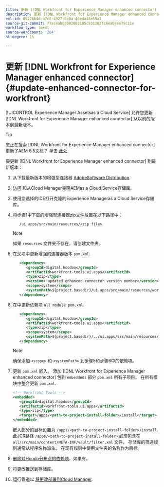 ```yaml
---
title: 更新 [!DNL Workfront for Experience Manager enhanced connector]
description: 更新 [!DNL Workfront for Experience Manager enhanced connector]
exl-id: 09276b4d-a7c8-4927-8c0a-40eda48e55a7
source-git-commit: 77aceab8db82082185c931202fc6ea8eee79c11e
workflow-type: tm+mt
source-wordcount: '264'
ht-degree: 1%

---
```


# 更新 [!DNL Workfront for Experience Manager enhanced connector] {#update-enhanced-connector-for-workfront}

[!UICONTROL Experience Manager Assetsas a Cloud Service] 允许您更新 [!DNL Workfront for Experience Manager enhanced connector] 从以前的版本到最新版本。

>[!TIP]
>
>您正在搜索 [!DNL Workfront for Experience Manager enhanced connector] 更新了AEM 6.5文档？ 单击 [此处](https://experienceleague.adobe.com/docs/experience-manager-65/assets/integrations/workfront-connector-install.html?lang=en##update-enhanced-connector-for-workfront).


要更新 [!DNL Workfront for Experience Manager enhanced connector] 到最新版本：

1. 从下载最新版本的增强型连接器 [AdobeSoftware Distribution](https://experience.adobe.com/#/downloads/content/software-distribution/en/aemcloud.html?package=/content/software-distribution/en/details.html/content/dam/aemcloud/public/workfront-tools.ui.apps.zip).

1. [访问](https://experienceleague.adobe.com/docs/experience-manager-cloud-service/content/implementing/using-cloud-manager/managing-code/accessing-repos.html?lang=en) 和从Cloud Manager克隆AEMas a Cloud Service存储库。

1. 使用您选择的IDE打开克隆的Experience Manageras a Cloud Service存储库。

1. 将步骤1中下载的增强型连接器zip文件放置在以下路径中：

   ```TXT
      /ui.apps/src/main/resources/<zip file>
   ```

   >[!NOTE]
   >
   >如果 `resources` 文件夹不存在，请创建文件夹。

1. 在父项中更新增强的连接器版本 `pom.xml`.

   ```XML
      <dependency>
         <groupId>digital.hoodoo</groupId>
         <artifactId>workfront-tools.ui.apps</artifactId>
         <type>zip</type>
         <version> updated enhanced connector version number</version>
         <scope>system</scope>
         <systemPath>${project.basedir}/ui.apps/src/main/resources/workfront-tools.ui.apps.zip</systemPath>
      </dependency>
   ```

1. 在中更新依赖项 `all module pom.xml`.

   ```XML
      <dependency>
         <groupId>digital.hoodoo</groupId>
         <artifactId>workfront-tools.ui.apps</artifactId>
         <type>zip</type>
         <scope>system</scope>
         <systemPath>${project.basedir}/../ui.apps/src/main/resources/workfront-tools.ui.apps.zip</systemPath>
      </dependency>
   ```

   >[!NOTE]
   >
   >确保添加 `<scope>` 和 `<systemPath>` 到步骤5和步骤6中的依赖项。

1. 更新 `pom.xml` 嵌入。 添加 [!DNL Workfront for Experience Manager enhanced connector] 包到 `embeddeds` 部分 `pom.xml` 所有子项目。 在所有模块中整合更新 `pom.xml`.

   ```XML
   <!-- Workfront Tools -->
   <embedded>
      <groupId>digital.hoodoo</groupId>
      <artifactId>workfront-tools.ui.apps</artifactId>
      <type>zip</type>
      <target>/apps/<path-to-project-install-folder>/install</target>
   </embedded>
   ```

   嵌入部分的目标设置为 `/apps/<path-to-project-install-folder>/install`. 此JCR路径 `/apps/<path-to-project-install-folder>` 必须包含在 `all/src/main/content/META-INF/vault/filter.xml` 文件。 存储库的筛选规则通常从程序名称派生。 在现有规则中使用文件夹的名称作为目标。

1. [删除对Hoodo分布点的依赖项](remove-external-dependencies.md)，如果有。

1. 将更改推送到存储库。

1. 运行管道以 [将更改部署到Cloud Manager](https://experienceleague.adobe.com/docs/experience-manager-cloud-service/content/implementing/using-cloud-manager/deploy-code.html).
